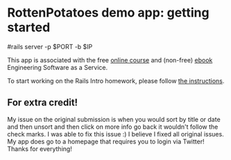 # RottenPotatoes demo app: getting started

#rails server -p $PORT -b $IP

This app is associated with the free [online
course](http://www.saas-class.org) and (non-free)
[ebook](http://www.saasbook.info) Engineering Software as a Service.

To start working on the Rails Intro homework, please follow [the instructions](instructions/README.md).

## For extra credit!
My issue on the original submission is when you would sort by title or date and then unsort and then click on more info go back it wouldn't follow the check marks.  I was able to fix this issue :)
I believe I fixed all original issues.  My app does go to a homepage that requires you to login via Twitter! Thanks for everything!
